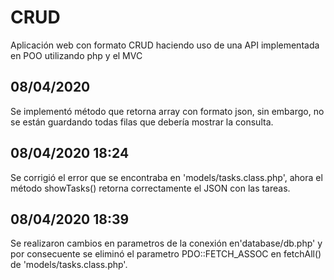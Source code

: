 # CRUD
Aplicación web con formato CRUD haciendo uso de una API implementada en POO utilizando php y el MVC

## 08/04/2020
Se implementó método que retorna array con formato json, sin embargo, no se están guardando todas filas que debería mostrar la consulta.

## 08/04/2020 18:24
Se corrigió el error que se encontraba en 'models/tasks.class.php', ahora el método showTasks() retorna correctamente el JSON con las tareas.

## 08/04/2020 18:39
Se realizaron cambios en parametros de la conexión en'database/db.php' y por consecuente se eliminó el parametro PDO::FETCH_ASSOC en fetchAll() de 'models/tasks.class.php'.
